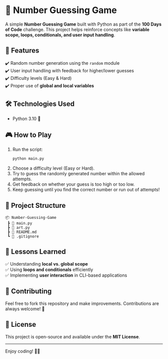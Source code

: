 # 🎯 Number Guessing Game  

A simple **Number Guessing Game** built with Python as part of the **100 Days of Code** challenge. This project helps reinforce concepts like **variable scope, loops, conditionals, and user input handling**.  

## 🚀 Features  
✔️ Random number generation using the `random` module  
✔️ User input handling with feedback for higher/lower guesses  
✔️ Difficulty levels (Easy & Hard)  
✔️ Proper use of **global and local variables**  

## 🛠️ Technologies Used  
- Python 3.10 🐍  

## 🎮 How to Play  
1. Run the script:  
   ```sh
   python main.py
   ```
2. Choose a difficulty level (Easy or Hard).  
3. Try to guess the randomly generated number within the allowed attempts.  
4. Get feedback on whether your guess is too high or too low.  
5. Keep guessing until you find the correct number or run out of attempts!  

## 📂 Project Structure  
```
📦 Number-Guessing-Game  
 ┣ 📜 main.py
 ┣ 📜 art.py  
 ┣ 📜 README.md  
 ┗ 📜 .gitignore  
```  

## 📌 Lessons Learned  
✅ Understanding **local vs. global scope**  
✅ Using **loops and conditionals** efficiently  
✅ Implementing **user interaction** in CLI-based applications  

## 🤝 Contributing  
Feel free to fork this repository and make improvements. Contributions are always welcome! 🚀  

## 📜 License  
This project is open-source and available under the **MIT License**.  

---  

Enjoy coding! 🎯🔥  

```
